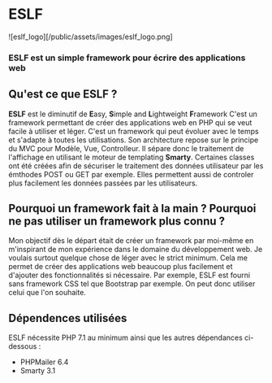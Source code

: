 # ESLF

![eslf_logo][/public/assets/images/eslf_logo.png]

### ESLF est un simple framework pour écrire des applications web

## Qu'est ce que ESLF ?

**ESLF** est le diminutif de **E**asy, **S**imple and **L**ightweight **F**ramework
C'est un framework permettant de créer des applications web en PHP qui se veut facile à utiliser et léger. C'est un framework qui peut évoluer avec le temps et s'adapte à toutes les utilisations.
Son architecture repose sur le principe du MVC pour Modèle, Vue, Controlleur. Il sépare donc le traitement de l'affichage en utilisant le moteur de templating **Smarty**.
Certaines classes ont été créées afin de sécuriser le traitement des données utilisateur par les émthodes POST ou GET par exemple. Elles permettent aussi de controler plus facilement les données passées par les utilisateurs.

## Pourquoi un framework fait à la main ? Pourquoi ne pas utiliser un framework plus connu ?

Mon objectif dès le départ était de créer un framework par moi-même en m'inspirant de mon expérience dans le domaine du développement web. Je voulais surtout quelque chose de léger avec le strict minimum. Cela me permet de créer des applications web beaucoup plus facilement et d'ajouter des fonctionnalités si nécessaire.
Par exemple, ESLF est fourni sans framework CSS tel que Bootstrap par exemple. On peut donc utiliser celui que l'on souhaite.

## Dépendences utilisées

ESLF nécessite PHP 7.1 au minimum ainsi que les autres dépendances ci-dessous :

* PHPMailer 6.4
* Smarty 3.1
